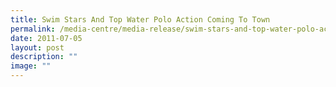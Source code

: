 ```yaml
---
title: Swim Stars And Top Water Polo Action Coming To Town
permalink: /media-centre/media-release/swim-stars-and-top-water-polo-action-coming-to-town/
date: 2011-07-05
layout: post
description: ""
image: ""
---
```

